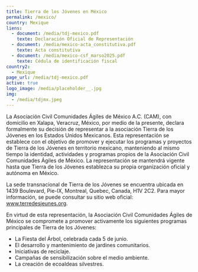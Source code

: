 ```yaml
---
title: Tierra de los Jóvenes en México
permalink: /mexico/
country: Mexique
liens:
  - document: /media/tdj-mexico.pdf
    texte: Declaración Oficial de Representación
  - document: /media/mexico-acta_constitutiva.pdf
    texte: Acta constitutiva
  - document: /media/mexico-csf_marso2025.pdf
    texte: Cédula de identificación fiscal
country2:
  - Mexique
page_url: /media/tdj-mexico.pdf
active: true
logo_image: /media/placeholder__.jpg
img:
  - /media/tdjmx.jpeg
---
```

La Asociación Civil Comunidades Ágiles de México A.C. (CAM), con domicilio en Xalapa,
Veracruz, México, por medio de la presente, declara formalmente su decisión de representar a la asociación Tierra de los Jóvenes en los Estados Unidos Mexicanos.
Esta representación se establece con el objetivo de promover y ejecutar los programas y
proyectos de Tierra de los Jóvenes en territorio mexicano, manteniendo al mismo tiempo la
identidad, actividades y programas propios de la Asociación Civil Comunidades Ágiles de
México. La representación se mantendrá vigente hasta que Tierra de los Jóvenes establezca su propia organización oficial y autónoma en México.

La sede transnacional de Tierra de los Jóvenes se encuentra ubicada en 1439 Boulevard,
Pie-IX, Montreal, Quebec, Canada, H1V 2C2. Para mayor información, se puede consultar su
sitio web oficial: www.terredesjeunes.org.

En virtud de esta representación, la Asociación Civil Comunidades Ágiles de México se
compromete a promover activamente los siguientes programas principales de Tierra de los
Jóvenes:

* La Fiesta del Árbol, celebrada cada 5 de junio.
* El desarrollo y mantenimiento de jardines comunitarios.
* Iniciativas de reciclaje.
* Campañas de sensibilización sobre el medio ambiente.
* La creación de ecoaldeas silvestres.
